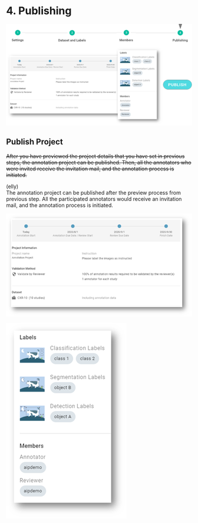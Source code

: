 # 4. Publishing

![](../../.gitbook/assets/image%20%2851%29.png)

## Publish Project

~~After you have previewed the project details that you have set in previous steps, the annotation project can be published. Then, all the annotators who were invited receive the invitation mail, and the annotation process is initiated.~~  
  
\(elly\)  
The annotation project can be published after the preview process from previous step. All the participated annotators would receive an invitation mail, and the annotation process is initiated.

![](../../.gitbook/assets/image%20%2853%29.png)



![](../../.gitbook/assets/image%20%2865%29.png)

